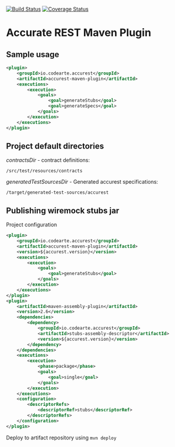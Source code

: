 [![Build Status](https://travis-ci.org/Codearte/accurest-maven-plugin.svg?branch=master)](https://travis-ci.org/Codearte/accurest-maven-plugin) [![Coverage Status](https://coveralls.io/repos/github/Codearte/accurest-maven-plugin/badge.svg?branch=master)](https://coveralls.io/github/Codearte/accurest-maven-plugin?branch=master)

Accurate REST Maven Plugin
====

Sample usage
----

```xml
<plugin>
    <groupId>io.codearte.accurest</groupId>
    <artifactId>accurest-maven-plugin</artifactId>
    <executions>
        <execution>
            <goals>
                <goal>generateStubs</goal>
                <goal>generateSpecs</goal>
            </goals>
        </execution>
    </executions>
</plugin>
```


Project default directories
---

_contractsDir_ - contract definitions:

    /src/test/resources/contracts

_generatedTestSourcesDir_ - Generated accurest specifications:

    /target/generated-test-sources/accurest
   
Publishing wiremock stubs jar
---

Project configuration

```xml
<plugin>
    <groupId>io.codearte.accurest</groupId>
    <artifactId>accurest-maven-plugin</artifactId>
    <version>${accurest.version}</version>
    <executions>
        <execution>
            <goals>
                <goal>generateStubs</goal>
            </goals>
        </execution>
    </executions>
</plugin>
<plugin>
    <artifactId>maven-assembly-plugin</artifactId>
    <version>2.6</version>
    <dependencies>
        <dependency>
            <groupId>io.codearte.accurest</groupId>
            <artifactId>stubs-assembly-descriptor</artifactId>
            <version>${accurest.version}</version>
        </dependency>
    </dependencies>
    <executions>
        <execution>
            <phase>package</phase>
            <goals>
                <goal>single</goal>
            </goals>
        </execution>
    </executions>
    <configuration>
        <descriptorRefs>
            <descriptorRef>stubs</descriptorRef>
        </descriptorRefs>
    </configuration>
</plugin>
```

Deploy to artifact repository using `mvn deploy`
